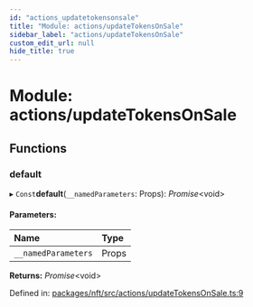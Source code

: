 ```yaml
---
id: "actions_updatetokensonsale"
title: "Module: actions/updateTokensOnSale"
sidebar_label: "actions/updateTokensOnSale"
custom_edit_url: null
hide_title: true
---
```


# Module: actions/updateTokensOnSale

## Functions

### default

▸ `Const`**default**(`__namedParameters`: Props): *Promise*<void\>

#### Parameters:

Name | Type |
:------ | :------ |
`__namedParameters` | Props |

**Returns:** *Promise*<void\>

Defined in: [packages/nft/src/actions/updateTokensOnSale.ts:9](https://github.com/xr3ngine/xr3ngine/blob/673ad6a5f/packages/nft/src/actions/updateTokensOnSale.ts#L9)
